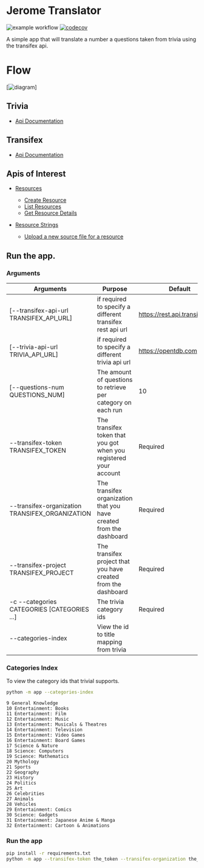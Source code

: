 # Jerome Translator

![example workflow](https://github.com/manosprom/jerome/actions/workflows/main.yml/badge.svg)
[![codecov](https://codecov.io/gh/manosprom/jerome/branch/master/graph/badge.svg?token=9USIPE55WW)](https://codecov.io/gh/manosprom/jerome)


A simple app that will translate a number a questions taken from trivia
using the transifex api.

# Flow

[![diagram](https://www.websequencediagrams.com/files/render?link=Y6iu140iVLcL1SfZq9Nlj1uZgCY2O7NW09Im4Og6jgVJOFbS2LjcE3hBPuReANud)]

## Trivia

- [Api Documentation](https://opentdb.com/api_config.php)



## Transifex

- [Api Documentation](https://transifex.github.io/openapi/index.html)

## Apis of Interest

- [Resources](https://transifex.github.io/openapi/index.html#tag/Resources)
    - [Create Resource](https://transifex.github.io/openapi/index.html#tag/Resources/paths/~1resources/post)
    - [List Resources](https://transifex.github.io/openapi/index.html#tag/Resources/paths/~1resources/get)
    - [Get Resource Details](https://transifex.github.io/openapi/index.html#tag/Resources/paths/~1resources~1{resource_id}/get)
    
- [Resource Strings](https://transifex.github.io/openapi/index.html#tag/Resource-Strings)
    - [Upload a new source file for a resource](https://transifex.github.io/openapi/index.html#tag/Resource-Strings/paths/~1resource_strings_async_uploads/post)
  
## Run the app.

### Arguments

| Arguments | Purpose | Default |
| --- | --- | --- |
| [--transifex-api-url TRANSIFEX_API_URL] | if required to specify a different transifex rest api url| https://rest.api.transifex.com |  
| [--trivia-api-url TRIVIA_API_URL] | if required to specify a different trivia api url | https://opentdb.com |
| [--questions-num QUESTIONS_NUM] | The amount of questions to retrieve per category on each run | 10 |
| --transifex-token TRANSIFEX_TOKEN | The transifex token that you got when you registered your account | Required |
| --transifex-organization TRANSIFEX_ORGANIZATION | The transifex organization that you have created from the dashboard | Required |
| --transifex-project TRANSIFEX_PROJECT | The transifex project that you have created from the dashboard | Required |
| -c --categories CATEGORIES [CATEGORIES ...]  | The trivia category ids | Required |
| --categories-index | View the id to title mapping from trivia | |

### Categories Index

To view the category ids that trivial supports.

```bash
python -m app --categories-index
```

```text
9 General Knowledge
10 Entertainment: Books
11 Entertainment: Film
12 Entertainment: Music
13 Entertainment: Musicals & Theatres
14 Entertainment: Television
15 Entertainment: Video Games
16 Entertainment: Board Games
17 Science & Nature
18 Science: Computers
19 Science: Mathematics
20 Mythology
21 Sports
22 Geography
23 History
24 Politics
25 Art
26 Celebrities
27 Animals
28 Vehicles
29 Entertainment: Comics
30 Science: Gadgets
31 Entertainment: Japanese Anime & Manga
32 Entertainment: Cartoon & Animations
```

### Run the app

```bash
pip install -r requirements.txt
python -m app --transifex-token the_token --transifex-organization the_organization --transifex-project the_project -c 16 17
```
